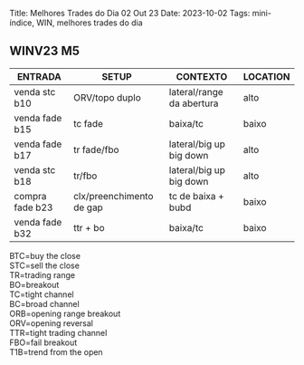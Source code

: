 Title: Melhores Trades do Dia 02 Out 23
Date: 2023-10-02
Tags: mini-índice, WIN, melhores trades do dia

## WINV23 M5

| ENTRADA | SETUP | CONTEXTO | LOCATION |
| ----- | ----- | ----- | ----- |
| venda stc b10 | ORV/topo duplo | lateral/range da abertura | alto |
| venda fade b15 | tc fade | baixa/tc | baixo |
| venda fade b17 | tr fade/fbo | lateral/big up big down | alto | 
| venda stc b18 | tr/fbo | lateral/big up big down | alto | 
| compra fade b23 | clx/preenchimento de gap | tc de baixa + bubd | baixo |
| venda fade b32 | ttr + bo | baixa/tc | baixo |


BTC=buy the close  
STC=sell the close  
TR=trading range  
BO=breakout  
TC=tight channel  
BC=broad channel  
ORB=opening range breakout  
ORV=opening reversal  
TTR=tight trading channel  
FBO=fail breakout  
T1B=trend from the open  
